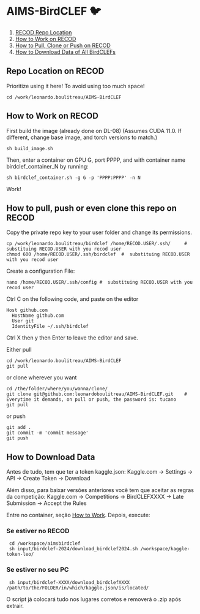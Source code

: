 # AIMS-BirdCLEF 🐦

1. [RECOD Repo Location](#repolocation)
2. [How to Work on RECOD](#work)
3. [How to Pull, Clone or Push on RECOD](#pull)
4. [How to Download Data of All BirdCLEFs](#download)

## Repo Location on RECOD <a name="repolocation"></a>
Prioritize using it here! To avoid using too much space!
```
cd /work/leonardo.boulitreau/AIMS-BirdCLEF
```

## How to Work on RECOD <a name="work"></a>
First build the image (already done on DL-08) (Assumes CUDA 11.0. If different, change base image, and torch versions to match.)
```
sh build_image.sh
```
Then, enter a container on GPU G, port PPPP, and with container name birdclef_container_N by running:
```
sh birdclef_container.sh -g G -p 'PPPP:PPPP' -n N
```
Work!

## How to pull, push or even clone this repo on RECOD <a name="pull"></a>
Copy the private repo key to your user folder and change its permissions.
```
cp /work/leonardo.boulitreau/birdclef /home/RECOD.USER/.ssh/     #  substituing RECOD.USER with you recod user
chmod 600 /home/RECOD.USER/.ssh/birdclef  #  substituing RECOD.USER with you recod user
```
Create a configuration File:
```
nano /home/RECOD.USER/.ssh/config #  substituing RECOD.USER with you recod user
```
Ctrl C on the following code, and paste on the editor
```
Host github.com
  HostName github.com
  User git
  IdentityFile ~/.ssh/birdclef
```
Ctrl X then y then Enter to leave the editor and save.

Either pull 
```
cd /work/leonardo.boulitreau/AIMS-BirdCLEF
git pull
```
or clone wherever you want
```
cd /the/folder/where/you/wanna/clone/
git clone git@github.com:leonardoboulitreau/AIMS-BirdCLEF.git    # Everytime it demands, on pull or push, the password is: tucano
git pull
```
or push
```
git add .
git commit -m 'commit message'
git push
```

## How to Download Data <a name="download"></a>

Antes de tudo, tem que ter a token kaggle.json: Kaggle.com -> Settings -> API -> Create Token -> Download 

Além disso, para baixar versões anteriores você tem que aceitar as regras da competição: Kaggle.com -> Competitions -> BirdCLEFXXXX -> Late Submission -> Accept the Rules

Entre no container, seção [How to Work](#work). Depois, execute:

### Se estiver no RECOD
```
 cd /workspace/aimsbirdclef
 sh input/birdclef-2024/download_birdclef2024.sh /workspace/kaggle-token-leo/
```

### Se estiver no seu PC
```
 sh input/birdclef-XXXX/download_birdclefXXXX /path/to/the/FOLDER/in/which/kaggle.json/is/located/
```

O script já colocará tudo nos lugares corretos e removerá o .zip após extrair.
